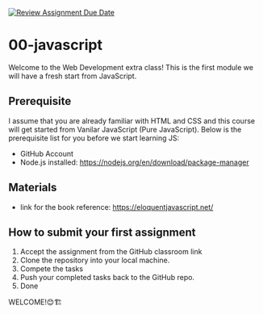 [![Review Assignment Due Date](https://classroom.github.com/assets/deadline-readme-button-22041afd0340ce965d47ae6ef1cefeee28c7c493a6346c4f15d667ab976d596c.svg)](https://classroom.github.com/a/hHuWafyR)
# 00-javascript
Welcome to the Web Development extra class! This is the first module we will have a fresh start from JavaScript.

## Prerequisite
I assume that you are already familiar with HTML and CSS and this course will get started from Vanilar JavaScript (Pure JavaScript).
Below is the prerequisite list for you before we start learning JS:
  - GitHub Account
  - Node.js installed: https://nodejs.org/en/download/package-manager

## Materials
  - link for the book reference: https://eloquentjavascript.net/

## How to submit your first assignment
 1. Accept the assignment from the GitHub classroom link
 2. Clone the repository into your local machine.
 3. Compete the tasks
 4. Push your completed tasks back to the GitHub repo.
 5. Done

WELCOME!😊🏗️

